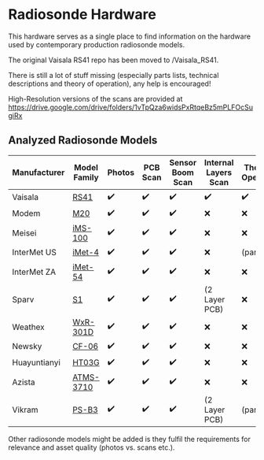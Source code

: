 # Radiosonde Hardware

This hardware serves as a single place to find information on the hardware used by contemporary production radiosonde models.

The original Vaisala RS41 repo has been moved to /Vaisala_RS41.

There is still a lot of stuff missing (especially parts lists, technical descriptions and theory of operation), any help is encouraged!

High-Resolution versions of the scans are provided at https://drive.google.com/drive/folders/1vTpQza6widsPxRtqeBz5mPLFOcSugiRx

## Analyzed Radiosonde Models

| Manufacturer | Model Family | Photos | PCB Scan | Sensor Boom Scan | Internal Layers Scan | Theory of Operations | Schematics |
| ------------ | ------------ | ------ | -------- | ---------------- | -------------------- | -------------------- | ---------- |
| Vaisala      | [RS41](Vaisala_RS41)         | ✔️      | ✔️        | ✔️                | ✔️                    | ✔️                    | ✔️          |
| Modem        | [M20](Modem_M20)          | ✔️      | ✔️        | ✔️                | ❌                    | ❌                    | ❌          |
| Meisei       | [iMS-100](Meisei_iMS-100)      | ✔️      | ✔️        | ✔️                | ❌                    | ❌                    | ❌          |
| InterMet US  | [iMet-4](InterMet_US_iMet-4)       | ✔️      | ✔️        | ✔️                | ❌                    | (partially)          | ❌          |
| InterMet ZA  | [iMet-54](InterMet_ZA_iMet-54)      | ✔️      | ✔️        | ✔️                | ❌                    | ❌                    | ❌          |
| Sparv        | [S1](Sparv_S1H3)           | ✔️      | ✔️        | ✔️                | (2 Layer PCB)        | ❌                    | ❌          |
| Weathex      | [WxR-301D](Weathex_WxR-301D)     | ✔️      | ✔️        | ✔️                | ❌                    | ❌                    | ❌          |
| Newsky       | [CF-06](Newsky_CF-06AH)        | ✔️      | ✔️        | ✔️                | ❌                    | ❌                    | ❌          |
| Huayuntianyi | [HT03G](Huayuntianyi_HT03G-1U)       | ✔️      | ✔️        | ✔️                | ❌                    | ❌                    | ❌          |
| Azista       | [ATMS-3710](Azista_ATMS-3710)    | ✔️      | ✔️        | ✔️                | ❌                    | ❌                    | ❌          |
| Vikram       | [PS-B3](Vikram_PS-B3)        | ✔️      | ✔️        | ✔️                | (2 Layer PCB)        | (partially)          | ✔️          |

Other radiosonde models might be added is they fulfil the requirements for relevance and asset quality (photos vs. scans etc.).

